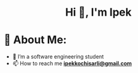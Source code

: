 <h1 align="center">Hi 🌈, I'm Ipek</h1>

# 💫 About Me:
- 🏫 I’m a software engineering student
- 📫 How to reach me **ipekkochisarli@gmail.com**  



